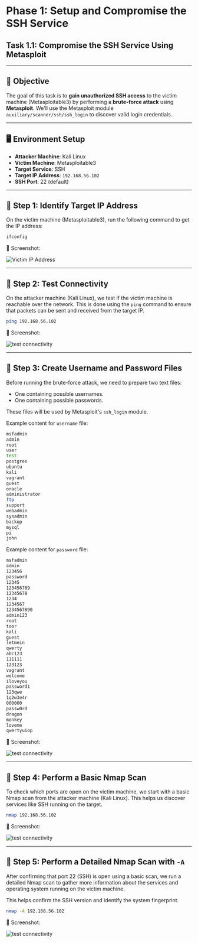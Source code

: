 # Phase 1: Setup and Compromise the SSH Service

## Task 1.1: Compromise the SSH Service Using Metasploit

---

## 🎯 Objective
The goal of this task is to **gain unauthorized SSH access** to the victim machine (Metasploitable3) by performing a **brute-force attack** using **Metasploit**. We'll use the Metasploit module `auxiliary/scanner/ssh/ssh_login` to discover valid login credentials.

---

## 🖥️ Environment Setup

- **Attacker Machine**: Kali Linux 
- **Victim Machine**: Metasploitable3 
- **Target Service**: SSH
- **Target IP Address**: `192.168.56.102`
- **SSH Port**: 22 (default)

---

## 🔹 Step 1: Identify Target IP Address

On the victim machine (Metasploitable3), run the following command to get the IP address:
```bash
ifconfig
```


📸 Screenshot:

![Victim IP Address](https://github.com/jalsayid/Security-project/blob/dc3eb3a50f16f591446ceccfcf2ff306de2c5ca3/Phase1/screenshots/ip%20address%20of%20metasploitable%203%20(1).png)

---

## 🔹 Step 2: Test Connectivity

On the attacker machine (Kali Linux), we test if the victim machine is reachable over the network. This is done using the `ping` command to ensure that packets can be sent and received from the target IP.

```bash
ping 192.168.56.102
```


📸 Screenshot:

![test connectivity](https://github.com/jalsayid/Security-project/blob/983fe310f387ed02dc4abba13caba27e241a72da/Phase1/screenshots/testing%20VM%20connectivity%20from%20attacker%20(kali).png)

---

## 🔹 Step 3: Create Username and Password Files

Before running the brute-force attack, we need to prepare two text files:
- One containing possible usernames.
- One containing possible passwords.

These files will be used by Metasploit's `ssh_login` module.

Example content for `username` file:
```bash
msfadmin
admin
root
user
test
postgres
ubuntu
kali
vagrant
guest
oracle
administrator
ftp
support
webadmin
sysadmin
backup
mysql
pi
john
```

Example content for `password` file:
```bash
msfadmin
admin
123456
password
12345
123456789
12345678
1234
1234567
1234567890
admin123
root
toor
kali
guest
letmein
qwerty
abc123
111111
123123
vagrant
welcome
iloveyou
password1
123qwe
1q2w3e4r
000000
passw0rd
dragon
monkey
loveme
qwertyuiop
```


📸 Screenshot:

![test connectivity](https://github.com/jalsayid/Security-project/blob/fc2e81dd5e1a870890534e157783733ea46e9bea/Phase1/screenshots/files.png)

---

## 🔹 Step 4: Perform a Basic Nmap Scan

To check which ports are open on the victim machine, we start with a basic Nmap scan from the attacker machine (Kali Linux). This helps us discover services like SSH running on the target.

```bash
nmap 192.168.56.102
```

📸 Screenshot:

![test connectivity](https://github.com/jalsayid/Security-project/blob/83631ae4769ad8e04f964d0a4d6c37bc944ce80a/Phase1/screenshots/nmap.png)

---

## 🔹 Step 5: Perform a Detailed Nmap Scan with `-A`

After confirming that port 22 (SSH) is open using a basic scan, we run a detailed Nmap scan to gather more information about the services and operating system running on the victim machine.

This helps confirm the SSH version and identify the system fingerprint.

```bash
nmap -A 192.168.56.102
```

📸 Screenshot:

![test connectivity](https://github.com/jalsayid/Security-project/blob/83631ae4769ad8e04f964d0a4d6c37bc944ce80a/Phase1/screenshots/nmap%20-a.png
)






